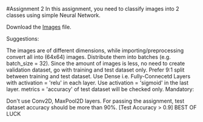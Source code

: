 #Assignment 2
In this assignment, you need to classify images into 2 classes using simple Neural Network.

Download the [Images](https://github.com/VarunSriTeja/WIDS--FaceCipher/blob/main/WEEK2/Assignments/Neural%20Network%20Assignment/homer_bart.zip) file.

Suggestions:

The images are of different dimensions, while importing/preprocessing convert all into (64x64) images.
Distribute them into batches (e.g. batch_size = 32).
Since the amount of images is less, no need to create validation dataset, go with training and test dataset only. Prefer 9:1 split between training and test dataset.
Use Dense i.e. Fully-Connecetd Layers with activation = 'relu' in each layer. Use activation = 'sigmoid' in the last layer.
metrics = 'accuracy' of test dataset will be checked only.
Mandatory:

Don't use Conv2D, MaxPool2D layers.
For passing the assignment, test dataset accuracy should be more than 90%. [Test Accuracy > 0.9]
BEST OF LUCK
